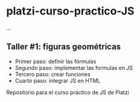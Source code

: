 # platzi-curso-practico-JS

...

## Taller #1: figuras geométricas

- Primer paso: definir las fórmulas
- Segundo paso: implementar las formulas en JS 
- Tercero paso: crear funciones
- Cuarto paso: integrar JS en HTML

Repositorio para el curso práctico de JS de Platzi

